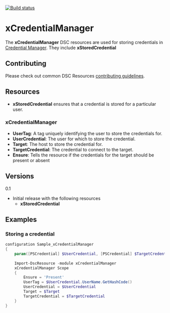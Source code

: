 [![Build status](https://ci.appveyor.com/api/projects/status/uan12tf7tfxhg7m5/branch/master?svg=true)](https://ci.appveyor.com/project/TravisEz13/xcredentialmanager/branch/master)

# xCredentialManager

The **xCredentialManager** DSC resources are used for storing credentials in [Credential Manager](http://windows.microsoft.com/en-US/Windows7/What-is-Credential-Manager). They include **xStoredCredential** 

## Contributing
Please check out common DSC Resources [contributing guidelines](https://github.com/PowerShell/DscResource.Kit/blob/master/CONTRIBUTING.md).


## Resources

* **xStoredCredential** ensures that a credential is stored for a particular user.


### xCredentialManager

* **UserTag**: A tag uniquely identifying the user to store the credentials for.
* **UserCredential**: The user for which to store the credential.
* **Target**: The host to store the credential for.
* **TargetCredential**: The credential to connect to the target.
* **Ensure**: Tells the resource if the credentials for the target should be present or absent


## Versions

0.1


* Initial release with the following resources 
    * **xStoredCredential**

## Examples

### Storing a credential

```powershell
configuration Sample_xCredentialManager
{
	param([PSCredential] $UserCredential, [PSCredential] $TargetCredential, [string] $Target)
 
    Import-DscResource -module xCredentialManager
    xCredentialManager Scope
    {
        Ensure = 'Present'
        UserTag = $UserCredential.UserName.GetHashCode()
        UserCredential = $UserCredential
        Target = $Target
        TargetCredential = $TargetCredential
    }
}
```

